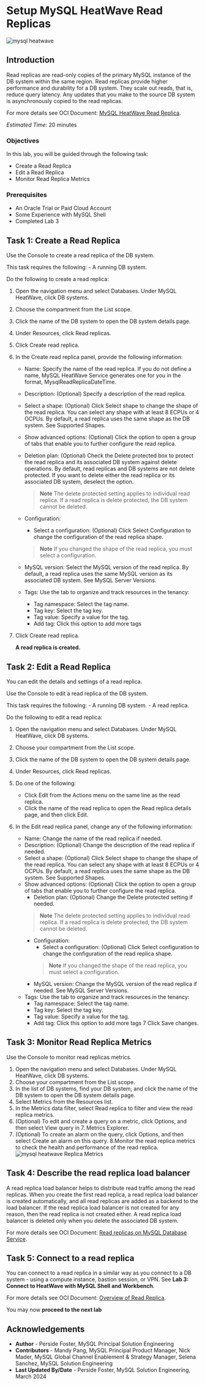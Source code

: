 # Setup MySQL HeatWave Read Replicas

![mysql heatwave](./images/mysql-heatwave-logo.jpg "mysql heatwave")

## Introduction

Read replicas are read-only copies of the primary MySQL instance of the DB system within the same region. Read replicas provide higher performance and durability for a DB system. They scale out reads, that is, reduce query latency. Any updates that you make to the source DB system is asynchronously copied to the read replicas.

For more details see OCI Document:
[MySQL HeatWave Read Replica](
https://docs.oracle.com/en-us/iaas/mysql-database/doc/read-replica.html).

_Estimated Time:_ 20 minutes

### Objectives

In this lab, you will be guided through the following task:

- Create a Read Replica
- Edit a Read Replica
- Monitor Read Replica Metrics

### Prerequisites

- An Oracle Trial or Paid Cloud Account
- Some Experience with MySQL Shell
- Completed Lab 3

## Task 1: Create a Read Replica

Use the Console to create a read replica of the DB system.

This task requires the following:
    - A running DB system.

Do the following to create a read replica:

1. Open the navigation menu and select Databases. Under MySQL HeatWave, click DB systems.
2. Choose the compartment from the List scope.
3. Click the name of the DB system to open the DB system details page.
4. Under Resources, click Read replicas.
5. Click Create read replica.
6. In the Create read replica panel, provide the following information:
    - Name: Specify the name of the read replica. If you do not define a name, MySQL HeatWave Service generates one for you in the format, MysqlReadReplicaDateTime.
    - Description: (Optional) Specify a description of the read replica.
    - Select a shape: (Optional) Click Select shape to change the shape of the read replica. You can select any shape with at least 8 ECPUs or 4 OCPUs. By default, a read replica uses the same shape as the DB system. See Supported Shapes.
    - Show advanced options: (Optional) Click the option to open a group of tabs that enable you to further configure the read replica.
    - Deletion plan: (Optional) Check the Delete protected box to protect the read replica and its associated DB system against delete operations. By default, read replicas and DB systems are not delete protected. If you want to delete either the read replica or its associated DB system, deselect the option.
        > **Note** The delete protected setting applies to individual read replica. If a read replica is delete protected, the DB system cannot be deleted.
    - Configuration:
        - Select a configuration: (Optional) Click Select Configuration to change the configuration of the read replica shape.
        > **Note** If you changed the shape of the read replica, you must select a configuration.

    - MySQL version: Select the MySQL version of the read replica. By default, a read replica uses the same MySQL version as its associated DB system. See MySQL Server Versions.
    - Tags: Use the tab to organize and track resources in the tenancy:
        - Tag namespace: Select the tag name.
        - Tag key: Select the tag key.
        - Tag value: Specify a value for the tag.
        - Add tag: Click this option to add more tags

7. Click Create read replica.

    **A read replica is created.**

## Task 2: Edit a Read Replica

You can edit the details and settings of a read replica.

Use the Console to edit a read replica of the DB system.

This task requires the following:
    - A running DB system.
    - A read replica.

Do the following to edit a read replica:

1. Open the navigation menu and select Databases. Under MySQL HeatWave, click DB systems.
2. Choose your compartment from the List scope.
3. Click the name of the DB system to open the DB system details page.
4. Under Resources, click Read replicas.
5. Do one of the following:
    - Click Edit from the Actions menu on the same line as the read replica.
    - Click the name of the read replica to open the Read replica details page, and then click Edit.

6. In the Edit read replica panel, change any of the following information:

    - Name: Change the name of the read replica if needed.
    - Description: (Optional) Change the description of the read replica if needed.
    - Select a shape: (Optional) Click Select shape to change the shape of the read replica. You can select any shape with at least 8 ECPUs or 4 OCPUs. By default, a read replica uses the same shape as the DB system. See Supported Shapes.
    - Show advanced options: (Optional) Click the option to open a group of tabs that enable you to further configure the read replica.
        - Deletion plan: (Optional) Change the Delete protected setting if needed.
        >**Note** The delete protected setting applies to individual read replica. If a read replica is delete protected, the DB system cannot be deleted.
        - Configuration:
            - Select a configuration: (Optional) Click Select configuration to change the configuration of the read replica shape.
            >**Note** If you changed the shape of the read replica, you must select a configuration.
        - MySQL version: Change the MySQL version of the read replica if needed. See MySQL Server Versions.
    - Tags: Use the tab to organize and track resources in the tenancy:
        - Tag namespace: Select the tag name.
        - Tag key: Select the tag key.
        - Tag value: Specify a value for the tag.
        - Add tag: Click this option to add more tags
7 Click Save changes.

## Task 3: Monitor Read Replica Metrics

Use the Console to monitor read replicas metrics.

1. Open the navigation menu and select Databases. Under MySQL HeatWave, click DB systems.
2. Choose your compartment from the List scope.
3. In the list of DB systems, find your DB system, and click the name of the DB system to open the DB system details page.
4. Select Metrics from the Resources list.
5. In the Metrics data filter, select Read replica to filter and view the read replica metrics.
6. (Optional) To edit and create a query on a metric, click Options, and then select View query in 7. Metrics Explorer. 
7. (Optional) To create an alarm on the query, click Options, and then select Create an alarm on this query.
8.Monitor the read replica metrics to check the health and performance of the read replica.
    ![mysql heatwave Replica Metrics](./images/replica-metrics.png "mysql heatwave Replica Metrics")

## Task 4: Describe the read replica load balancer

A read replica load balancer helps to distribute read traffic among the read replicas. When you create the first read replica, a read replica load balancer is created automatically, and all read replicas are added as a backend to the load balancer. If the read replica load balancer is not created for any reason, then the read replica is not created either. A read replica load balancer is deleted only when you delete the associated DB system.

For more details see OCI Document:
[Read replicas on MySQL Database Service](https://blogs.oracle.com/mysql/post/read-replicas-mysql-database-service).

## Task 5: Connect to a read replica

You can connect to a read replica in a similar way as you connect to a DB system - using a compute instance, bastion session, or VPN. See **Lab 3: Connect to HeatWave with MySQL Shell and Workbench**.

For more details see OCI Document:
[Overview of Read Replica](https://docs.oracle.com/en-us/iaas/mysql-database/doc/overview-read-replica.html#:~:text=You%20can%20connect%20to%20a,the%20read%20replica%20lag%20metric).

You may now **proceed to the next lab**

## Acknowledgements

- **Author** - Perside Foster, MySQL Principal Solution Engineering
- **Contributors** - Mandy Pang, MySQL Principal Product Manager,  Nick Mader, MySQL Global Channel Enablement & Strategy Manager, Selena Sanchez, MySQL Solution Engineering
- **Last Updated By/Date** - Perside Foster, MySQL Solution Engineering, March 2024
